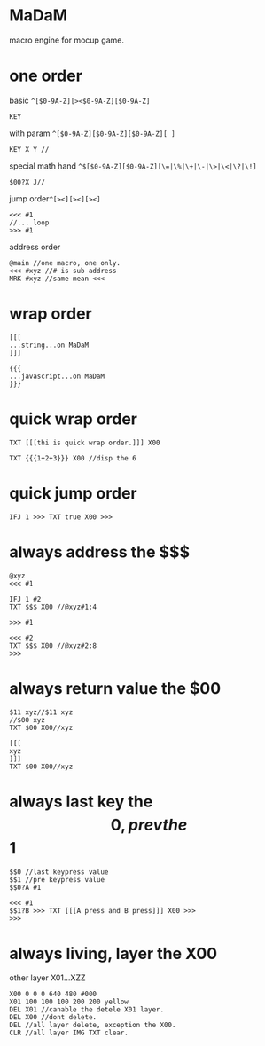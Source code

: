 # MaDaM
macro engine for mocup game.

# one order
basic ```^[$0-9A-Z][><$0-9A-Z][$0-9A-Z]```
```
KEY
```
with param ```^[$0-9A-Z][$0-9A-Z][$0-9A-Z][ ]```
```
KEY X Y //
```
special math hand ```^$[$0-9A-Z][$0-9A-Z][\=|\%|\+|\-|\>|\<|\?|\!]```
```
$00?X J//
```
jump order```^[><][><][><]```
```
<<< #1
//... loop
>>> #1
```
address order
```
@main //one macro, one only. 
<<< #xyz //# is sub address
MRK #xyz //same mean <<<
```
# wrap order
```
[[[
...string...on MaDaM
]]]
```
```
{{{
...javascript...on MaDaM
}}}
```
# quick wrap order
```
TXT [[[thi is quick wrap order.]]] X00
```
```
TXT {{{1+2+3}}} X00 //disp the 6
```
# quick jump order
```
IFJ 1 >>> TXT true X00 >>>
```
# always address the $$$
```
@xyz
<<< #1

IFJ 1 #2
TXT $$$ X00 //@xyz#1:4

>>> #1

<<< #2
TXT $$$ X00 //@xyz#2:8
>>>
```
# always return value the $00
```
$11 xyz//$11 xyz
//$00 xyz
TXT $00 X00//xyz
```
```
[[[
xyz
]]]
TXT $00 X00//xyz
```

# always last key the $$0, prev the $$1
```
$$0 //last keypress value
$$1 //pre keypress value
$$0?A #1

<<< #1
$$1?B >>> TXT [[[A press and B press]]] X00 >>>
>>>
```
# always living, layer the X00
other layer X01...XZZ
```
X00 0 0 0 640 480 #000
X01 100 100 100 200 200 yellow
DEL X01 //canable the detele X01 layer.
DEL X00 //dont delete.
DEL //all layer delete, exception the X00.
CLR //all layer IMG TXT clear.
```

